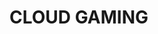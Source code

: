 # CLOUD GAMING

<img src="https://github.com/kishanrajput23/Presentations/blob/main/Cloud%20Gaming/Screenshot%20(182).png" alt="">
<img src="https://github.com/kishanrajput23/Presentations/blob/main/Cloud%20Gaming/Screenshot%20(183).png" alt="">
<img src="https://github.com/kishanrajput23/Presentations/blob/main/Cloud%20Gaming/Screenshot%20(184).png" alt="">
<img src="https://github.com/kishanrajput23/Presentations/blob/main/Cloud%20Gaming/Screenshot%20(185).png" alt="">
<img src="https://github.com/kishanrajput23/Presentations/blob/main/Cloud%20Gaming/Screenshot%20(186).png" alt="">
<img src="https://github.com/kishanrajput23/Presentations/blob/main/Cloud%20Gaming/Screenshot%20(187).png" alt="">
<img src="https://github.com/kishanrajput23/Presentations/blob/main/Cloud%20Gaming/Screenshot%20(188).png" alt="">
<img src="https://github.com/kishanrajput23/Presentations/blob/main/Cloud%20Gaming/Screenshot%20(189).png" alt="">
<img src="https://github.com/kishanrajput23/Presentations/blob/main/Cloud%20Gaming/Screenshot%20(190).png" alt="">
<img src="https://github.com/kishanrajput23/Presentations/blob/main/Cloud%20Gaming/Screenshot%20(191).png" alt="">
<img src="https://github.com/kishanrajput23/Presentations/blob/main/Cloud%20Gaming/Screenshot%20(192).png" alt="">
<img src="https://github.com/kishanrajput23/Presentations/blob/main/Cloud%20Gaming/Screenshot%20(193).png" alt="">
<img src="https://github.com/kishanrajput23/Presentations/blob/main/Cloud%20Gaming/Screenshot%20(194).png" alt="">
<img src="https://github.com/kishanrajput23/Presentations/blob/main/Cloud%20Gaming/Screenshot%20(195).png" alt="">
<img src="https://github.com/kishanrajput23/Presentations/blob/main/Cloud%20Gaming/Screenshot%20(196).png" alt="">


